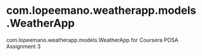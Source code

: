 # com.lopeemano.weatherapp.models.WeatherApp
com.lopeemano.weatherapp.models.WeatherApp for Coursera POSA Assignment 3
